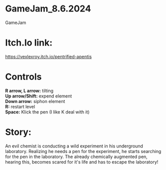 # GameJam_8.6.2024
 GameJam
# Itch.Io link:
<a>https://vexlexroy.itch.io/pentrified-apentis</a>
# Controls
<b>R arrow, L arrow:</b>  tilting  
<b>Up arrow/Shift:</b> expend element  
<b>Down arrow:</b> siphon element  
<b>R:</b> restart level  
<b>Space:</b> Klick the pen (I like K deal with it)  

# Story:
An evil chemist is conducting a wild experiment in his underground laboratory.
Realizing he needs a pen for the experiment, he starts searching for the pen in the laboratory.
The already chemically augmented pen, hearing this, becomes scared for it's life and has to escape the laboratory!
